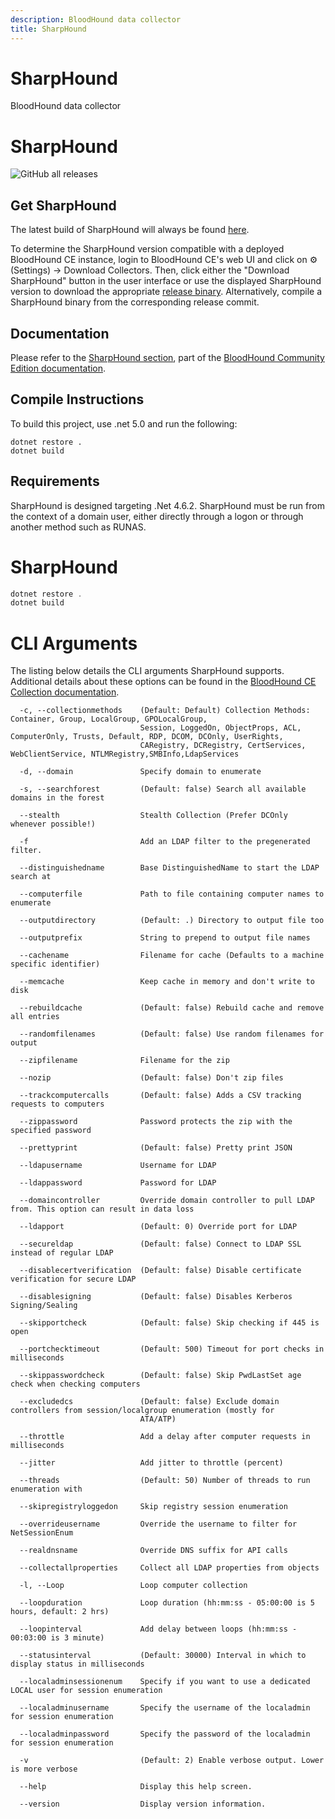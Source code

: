 ```yaml
---
description: BloodHound data collector
title: SharpHound
---
```


# SharpHound

BloodHound data collector

# SharpHound

![GitHub all releases](https://img.shields.io/github/downloads/SpecterOps/SharpHound/total)

## Get SharpHound

The latest build of SharpHound will always be found [here](https://github.com/SpecterOps/SharpHound/releases).

To determine the SharpHound version compatible with a deployed BloodHound CE instance, login to BloodHound CE's web UI and click on ⚙️ (Settings) → Download Collectors. Then, click either the "Download SharpHound" button in the user interface or use the displayed SharpHound version to download the appropriate [release binary](https://github.com/SpecterOps/SharpHound/releases). Alternatively, compile a SharpHound binary from the corresponding release commit.

## Documentation

Please refer to the [SharpHound section](https://bloodhound.specterops.io/collect-data/ce-collection/sharphound), part of the [BloodHound Community Edition documentation](https://bloodhound.specterops.io/home). 

## Compile Instructions

To build this project, use .net 5.0 and run the following:

```
dotnet restore .
dotnet build
```

## Requirements

SharpHound is designed targeting .Net 4.6.2. SharpHound must be run from the context of a domain user, either directly through a logon or through another method such as RUNAS.

# SharpHound

```csharp
dotnet restore .
dotnet build
```

# CLI Arguments
The listing below details the CLI arguments SharpHound supports. Additional details about these options can be found in the [BloodHound CE Collection documentation](https://bloodhound.specterops.io/collect-data/ce-collection/sharphound-flags).
```
  -c, --collectionmethods    (Default: Default) Collection Methods: Container, Group, LocalGroup, GPOLocalGroup,
                             Session, LoggedOn, ObjectProps, ACL, ComputerOnly, Trusts, Default, RDP, DCOM, DCOnly, UserRights, 
                             CARegistry, DCRegistry, CertServices, WebClientService, NTLMRegistry,SMBInfo,LdapServices

  -d, --domain               Specify domain to enumerate

  -s, --searchforest         (Default: false) Search all available domains in the forest

  --stealth                  Stealth Collection (Prefer DCOnly whenever possible!)

  -f                         Add an LDAP filter to the pregenerated filter.

  --distinguishedname        Base DistinguishedName to start the LDAP search at

  --computerfile             Path to file containing computer names to enumerate

  --outputdirectory          (Default: .) Directory to output file too

  --outputprefix             String to prepend to output file names

  --cachename                Filename for cache (Defaults to a machine specific identifier)

  --memcache                 Keep cache in memory and don't write to disk

  --rebuildcache             (Default: false) Rebuild cache and remove all entries

  --randomfilenames          (Default: false) Use random filenames for output

  --zipfilename              Filename for the zip

  --nozip                    (Default: false) Don't zip files

  --trackcomputercalls       (Default: false) Adds a CSV tracking requests to computers

  --zippassword              Password protects the zip with the specified password

  --prettyprint              (Default: false) Pretty print JSON

  --ldapusername             Username for LDAP

  --ldappassword             Password for LDAP

  --domaincontroller         Override domain controller to pull LDAP from. This option can result in data loss

  --ldapport                 (Default: 0) Override port for LDAP

  --secureldap               (Default: false) Connect to LDAP SSL instead of regular LDAP

  --disablecertverification  (Default: false) Disable certificate verification for secure LDAP

  --disablesigning           (Default: false) Disables Kerberos Signing/Sealing

  --skipportcheck            (Default: false) Skip checking if 445 is open

  --portchecktimeout         (Default: 500) Timeout for port checks in milliseconds

  --skippasswordcheck        (Default: false) Skip PwdLastSet age check when checking computers

  --excludedcs               (Default: false) Exclude domain controllers from session/localgroup enumeration (mostly for
                             ATA/ATP)

  --throttle                 Add a delay after computer requests in milliseconds

  --jitter                   Add jitter to throttle (percent)

  --threads                  (Default: 50) Number of threads to run enumeration with

  --skipregistryloggedon     Skip registry session enumeration

  --overrideusername         Override the username to filter for NetSessionEnum

  --realdnsname              Override DNS suffix for API calls

  --collectallproperties     Collect all LDAP properties from objects

  -l, --Loop                 Loop computer collection

  --loopduration             Loop duration (hh:mm:ss - 05:00:00 is 5 hours, default: 2 hrs)

  --loopinterval             Add delay between loops (hh:mm:ss - 00:03:00 is 3 minute)

  --statusinterval           (Default: 30000) Interval in which to display status in milliseconds

  --localadminsessionenum    Specify if you want to use a dedicated LOCAL user for session enumeration

  --localadminusername       Specify the username of the localadmin for session enumeration

  --localadminpassword       Specify the password of the localadmin for session enumeration

  -v                         (Default: 2) Enable verbose output. Lower is more verbose

  --help                     Display this help screen.

  --version                  Display version information.
```
